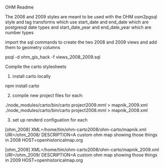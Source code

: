 
OHM Readme

The 2008 and 2009 styles are meant to be used with the OHM osm2pgsql style and tag transforms which use start_date and end_date which are postgresql date types and start_date_year and end_date_year which are number types


import the sql commands to create the two 2008 and 2009 views and add them to geometry columns

psql -d ohm_gis_hack -f views_2008_2009.sql

Compile the carto stylesheets

1. install carto locally

npm install carto

2. compile new project files for each: 

./node_modules/carto/bin/carto project2009.mml > mapnik_2009.xml
./node_modules/carto/bin/carto project2008.mml > mapnik_2008.xml

3. set up renderd configuation for each

[ohm_2008]
XML=/home/tim/ohm-carto2008/ohm-carto/mapnik.xml
URI=/ohm_2008/
DESCRIPTION=A custom ohm map showing those things in 2008
HOST=openhistoricalmap.org


[ohm_2009]
XML=/home/tim/ohm-carto2008/ohm-carto/mapnik_2009.xml
URI=/ohm_2009/
DESCRIPTION=A custom ohm map showing those things in 2009
HOST=openhistoricalmap.org



